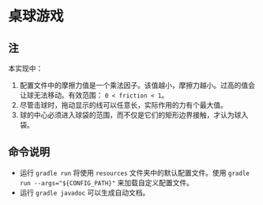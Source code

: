 # 桌球游戏

## 注

本实现中：

1. 配置文件中的摩擦力值是一个乘法因子。该值越小，摩擦力越小。过高的值会让球无法移动。有效范围： `0 < friction < 1`。
2. 尽管击球时，拖动显示的线可以任意长，实际作用的力有个最大值。
3. 球的中心必须进入球袋的范围，而不仅是它们的矩形边界接触，才认为球入袋。

## 命令说明

- 运行 `gradle run` 将使用 `resources` 文件夹中的默认配置文件。使用 `gradle run --args="${CONFIG_PATH}"` 来加载自定义配置文件。
- 运行 `gradle javadoc` 可以生成自动文档。


